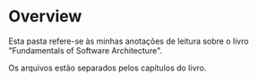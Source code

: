 # Overview

Esta pasta refere-se às minhas anotações de leitura sobre o livro "Fundamentals of Software Architecture".

Os arquivos estão separados pelos capítulos do livro.

